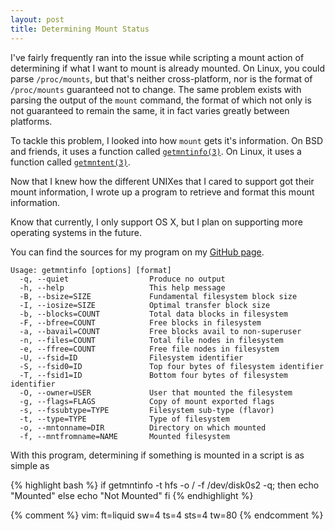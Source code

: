 ```yaml
---
layout: post
title: Determining Mount Status
---
```


I've fairly frequently ran into the issue while scripting a mount action of
determining if what I want to mount is already mounted. On Linux, you could
parse `/proc/mounts`, but that's neither cross-platform, nor is the format of
`/proc/mounts` guaranteed not to change. The same problem exists with parsing
the output of the `mount` command, the format of which not only is not
guaranteed to remain the same, it in fact varies greatly between platforms.

To tackle this problem, I looked into how `mount` gets it's information. On BSD
and friends, it uses a function called [`getmntinfo(3)`][getmntinfo]. On Linux,
it uses a function called [`getmntent(3)`][getmntent].

Now that I knew how the different UNIXes that I cared to support got their mount
information, I wrote up a program to retrieve and format this mount information.

Know that currently, I only support OS X, but I plan on supporting more
operating systems in the future.

You can find the sources for my program on my [GitHub page][github].

	Usage: getmntinfo [options] [format]
	  -q, --quiet                  Produce no output
	  -h, --help                   This help message
	  -B, --bsize=SIZE             Fundamental filesystem block size
	  -I, --iosize=SIZE            Optimal transfer block size
	  -b, --blocks=COUNT           Total data blocks in filesystem
	  -F, --bfree=COUNT            Free blocks in filesystem
	  -a, --bavail=COUNT           Free blocks avail to non-superuser
	  -n, --files=COUNT            Total file nodes in filesystem
	  -e, --ffree=COUNT            Free file nodes in filesystem
	  -U, --fsid=ID                Filesystem identifier
	  -S, --fsid0=ID               Top four bytes of filesystem identifier
	  -T, --fsid1=ID               Bottom four bytes of filesystem identifier
	  -O, --owner=USER             User that mounted the filesystem
	  -g, --flags=FLAGS            Copy of mount exported flags
	  -s, --fssubtype=TYPE         Filesystem sub-type (flavor)
	  -t, --type=TYPE              Type of filesystem
	  -o, --mntonname=DIR          Directory on which mounted
	  -f, --mntfromname=NAME       Mounted filesystem

With this program, determining if something is mounted in a script is as simple
as

{% highlight bash %}
if getmntinfo -t hfs -o / -f /dev/disk0s2 -q; then
	echo "Mounted"
else
	echo "Not Mounted"
fi
{% endhighlight %}

[getmntinfo]:http://developer.apple.com/library/mac/#documentation/Darwin/Reference/ManPages/man3/getmntinfo.3.html
[getmntent]:http://linux.die.net/man/3/getmntent
[github]:http://github.com/eatnumber1/getmntinfo

{% comment %}
vim: ft=liquid sw=4 ts=4 sts=4 tw=80
{% endcomment %}
